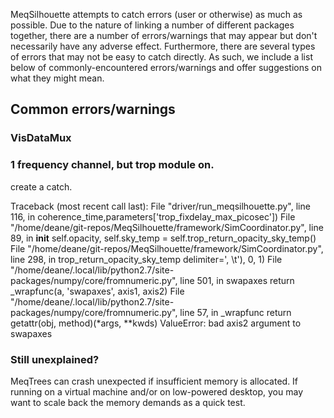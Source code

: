 MeqSilhouette attempts to catch errors (user or otherwise) as much as possible.
Due to the nature of linking a number of different packages together, there are
a number of errors/warnings that may appear but don't necessarily have any adverse
effect. Furthermore, there are several types of errors that may not be easy to catch
directly. As such, we include a list below of commonly-encountered errors/warnings
and offer suggestions on what they might mean.


## Common errors/warnings

### VisDataMux

### 1 frequency channel, but trop module on.
 create a catch. 

Traceback (most recent call last):
  File "driver/run_meqsilhouette.py", line 116, in <module>
      coherence_time,parameters['trop_fixdelay_max_picosec'])
        File "/home/deane/git-repos/MeqSilhouette/framework/SimCoordinator.py", line 89, in __init__
	    self.opacity, self.sky_temp = self.trop_return_opacity_sky_temp()
	      File "/home/deane/git-repos/MeqSilhouette/framework/SimCoordinator.py", line 298, in trop_return_opacity_sky_temp
	          delimiter=', \t'), 0, 1)
		    File "/home/deane/.local/lib/python2.7/site-packages/numpy/core/fromnumeric.py", line 501, in swapaxes
		        return _wrapfunc(a, 'swapaxes', axis1, axis2)
			  File "/home/deane/.local/lib/python2.7/site-packages/numpy/core/fromnumeric.py", line 57, in _wrapfunc
			      return getattr(obj, method)(*args, **kwds)
			      ValueError: bad axis2 argument to swapaxes

### Still unexplained?

MeqTrees can crash unexpected if insufficient memory is allocated. If running on a virtual machine and/or on low-powered
desktop, you may want to scale back the memory demands as a quick test.
